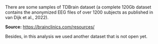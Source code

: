 There are some samples of TDBrain dataset (a complete 120Gb dataset contains the anonymized EEG files of over 1200 subjects as published in van Dijk et al., 2022). 


__Source:__ https://brainclinics.com/resources/


Besides, in this analysis we used another dataset that is not open yet.
